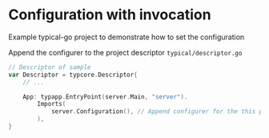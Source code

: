 # Configuration with invocation

Example typical-go project to demonstrate how to set the configuration

Append the configurer to the project descriptor `typical/descriptor.go`
```go
// Descriptor of sample
var Descriptor = typcore.Descriptor{
	// ...

	App: typapp.EntryPoint(server.Main, "server").
		Imports(
			server.Configuration(), // Append configurer for the this project
		),
}
```
